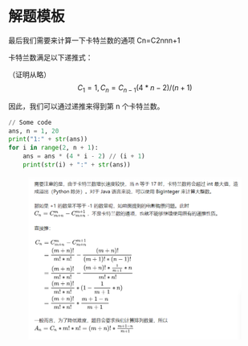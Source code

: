 # 解题模板

最后我们需要来计算一下卡特兰数的通项 Cn=C2nnn+1

卡特兰数满足以下递推式：

（证明从略）$$C_1 =1,C_n=C_{n-1}(4*n-2)/(n+1)$$

因此，我们可以通过递推来得到第 n 个卡特兰数。

```python
// Some code
ans, n = 1, 20
print("1:" + str(ans))
for i in range(2, n + 1):
    ans = ans * (4 * i - 2) // (i + 1)
    print(str(i) + ":" + str(ans))
```

<figure><img src="../../.gitbook/assets/image.png" alt=""><figcaption></figcaption></figure>
